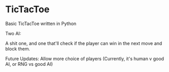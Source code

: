 # TicTacToe
Basic TicTacToe written in Python

Two AI:

A shit one, and one that'll check if the player can win in the next move and block them.

Future Updates:
  Allow more choice of players (Currently, it's human v good AI, or RNG vs good AI)
